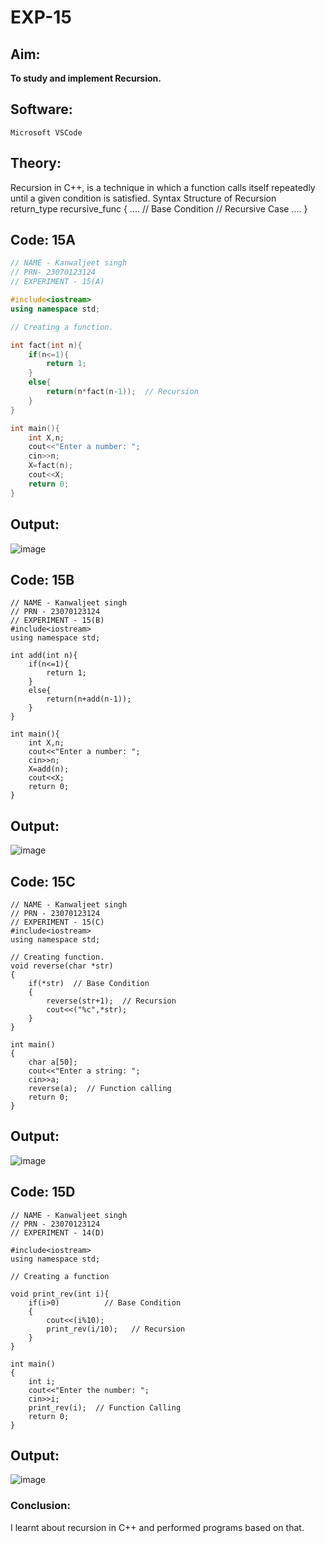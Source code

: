 # EXP-15

## Aim:
**To study and implement Recursion.**

## Software:
`Microsoft VSCode`

## Theory:
Recursion in C++, is a technique in which a function calls itself repeatedly until a given condition is satisfied.
Syntax Structure of Recursion
return_type recursive_func {
....
// Base Condition
// Recursive Case
....
}
## Code: 15A
```cpp
// NAME - Kanwaljeet singh
// PRN- 23070123124
// EXPERIMENT - 15(A) 

#include<iostream> 
using namespace std;

// Creating a function. 

int fact(int n){
    if(n<=1){
        return 1;
    }
    else{
        return(n*fact(n-1));  // Recursion 
    }
}

int main(){
    int X,n;
    cout<<"Enter a number: ";
    cin>>n;
    X=fact(n);
    cout<<X;
    return 0;
}
```
## Output:
![image](https://github.com/user-attachments/assets/645b2de2-f920-4da7-b8c9-4fd8603ae520)






## Code: 15B
```
// NAME - Kanwaljeet singh
// PRN - 23070123124
// EXPERIMENT - 15(B)
#include<iostream> 
using namespace std;

int add(int n){
    if(n<=1){
        return 1;
    }
    else{
        return(n+add(n-1));
    }
}

int main(){
    int X,n;
    cout<<"Enter a number: ";
    cin>>n;
    X=add(n);
    cout<<X;
    return 0;
}
```
## Output:
![image](https://github.com/user-attachments/assets/b37e7768-269e-4fa5-8176-61f2c1750f4e)




## Code: 15C
```
// NAME - Kanwaljeet singh
// PRN - 23070123124
// EXPERIMENT - 15(C)
#include<iostream>
using namespace std;      

// Creating function. 
void reverse(char *str)
{
    if(*str)  // Base Condition 
    {
        reverse(str+1);  // Recursion 
        cout<<("%c",*str);
    }
}

int main() 
{
    char a[50];
    cout<<"Enter a string: ";
    cin>>a;
    reverse(a);  // Function calling 
    return 0; 
}       
```
## Output:
![image](https://github.com/user-attachments/assets/530e6991-ca5f-4da2-ae01-a37a21403661)


## Code: 15D
```
// NAME - Kanwaljeet singh
// PRN - 23070123124
// EXPERIMENT - 14(D)

#include<iostream> 
using namespace std;

// Creating a function 

void print_rev(int i){
    if(i>0)          // Base Condition  
    {
        cout<<(i%10);
        print_rev(i/10);   // Recursion 
    }
}

int main()
{
    int i;
    cout<<"Enter the number: ";
    cin>>i;
    print_rev(i);  // Function Calling   
    return 0;
}           
```                  
## Output:
![image](https://github.com/user-attachments/assets/aec156e2-2790-430b-83ad-0846048d6972)



### Conclusion:
I learnt about recursion in C++ and performed programs based on that.
